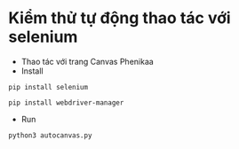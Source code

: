 # Kiểm thử tự động thao tác với selenium
- Thao tác với trang Canvas Phenikaa
- Install
```
pip install selenium
```
```
pip install webdriver-manager
```
- Run
```
python3 autocanvas.py
```

